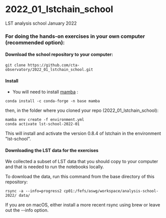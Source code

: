 # 2022_01_lstchain_school

LST analysis school January 2022

### For doing the hands-on exercises in your own computer (recommended option):

#### Download the school repository to your computer:

```
git clone https://github.com/cta-observatory/2022_01_lstchain_school.git
```

#### Install

- You will need to install [mamba](https://github.com/conda-forge/miniforge#mambaforge) :
```
conda install -c conda-forge -n base mamba
```

then, in the folder where you cloned your repo (2022_01_lstchain_school):

```
mamba env create -f environment.yml
conda activate lst-school-2022-01
```

This will install and activate the version 0.8.4 of lstchain in the environment "lst-school". 

#### Downloading the LST data for the exercises

We collected a subset of LST data that you should copy to your computer
and that is needed to run the notebooks locally.

To download the data, run this command from the base directory of this repository:

```
rsync -a --info=progress2 cp01:/fefs/aswg/workspace/analysis-school-2022/ data/
```

If you are on macOS, either install a more recent rsync using brew or leave out the --info option.

